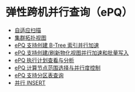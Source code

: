 # 弹性跨机并行查询（ePQ）

- [自适应扫描](./adaptive-scan.md) <Badge type="tip" text="V11 / v1.1.17-" vertical="top" />
- [集群拓扑视图](./cluster-info.md) <Badge type="tip" text="V11 / v1.1.20-" vertical="top" />
- [ePQ 支持创建 B-Tree 索引并行加速](./epq-create-btree-index.md) <Badge type="tip" text="V11 / v1.1.15-" vertical="top" />
- [ePQ 支持创建/刷新物化视图并行加速和批量写入](./epq-ctas-mtview-bulk-insert.md) <Badge type="tip" text="V11 / v1.1.30-" vertical="top" />
- [ePQ 执行计划查看与分析](./epq-explain-analyze.md) <Badge type="tip" text="V11 / v1.1.20-" vertical="top" />
- [ePQ 计算节点范围选择与并行度控制](./epq-node-and-dop.md) <Badge type="tip" text="V11 / v1.1.20-" vertical="top" />
- [ePQ 支持分区表查询](./epq-partitioned-table.md) <Badge type="tip" text="V11 / v1.1.17-" vertical="top" />
- [并行 INSERT](./parallel-dml.md) <Badge type="tip" text="V11 / v1.1.17-" vertical="top" />

